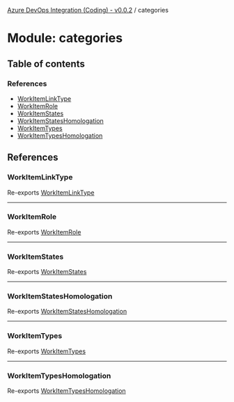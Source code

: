 [Azure DevOps Integration (Coding) - v0.0.2](../README.md) / categories

# Module: categories

## Table of contents

### References

- [WorkItemLinkType](categories.md#workitemlinktype)
- [WorkItemRole](categories.md#workitemrole)
- [WorkItemStates](categories.md#workitemstates)
- [WorkItemStatesHomologation](categories.md#workitemstateshomologation)
- [WorkItemTypes](categories.md#workitemtypes)
- [WorkItemTypesHomologation](categories.md#workitemtypeshomologation)

## References

### WorkItemLinkType

Re-exports [WorkItemLinkType](../enums/categories_workItemLinkType.WorkItemLinkType.md)

___

### WorkItemRole

Re-exports [WorkItemRole](../enums/categories_workItemRole.WorkItemRole.md)

___

### WorkItemStates

Re-exports [WorkItemStates](../enums/categories_workItemStates.WorkItemStates.md)

___

### WorkItemStatesHomologation

Re-exports [WorkItemStatesHomologation](categories_workItemStatesHomologation.md#workitemstateshomologation)

___

### WorkItemTypes

Re-exports [WorkItemTypes](../enums/categories_workItemTypes.WorkItemTypes.md)

___

### WorkItemTypesHomologation

Re-exports [WorkItemTypesHomologation](categories_workItemTypesHomologation.md#workitemtypeshomologation)
